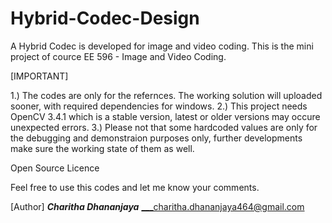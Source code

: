 # Hybrid-Codec-Design
A Hybrid Codec is developed for image and video coding. This is the mini project of cource EE 596 - Image and Video Coding.

[IMPORTANT]

1.) The codes are only for the refernces. The working solution will uploaded sooner, with required dependencies for windows.
2.) This project needs OpenCV 3.4.1 which is a stable version, latest or older versions may occure unexpected errors.
3.) Please not that some hardcoded values are only for the debugging and demonstraion purposes only, further developments make sure the working state of them as well.


Open Source Licence

Feel free to use this codes and let me know your comments.

[Author]
___Charitha Dhananjaya___ 
___charitha.dhananjaya464@gmail.com
